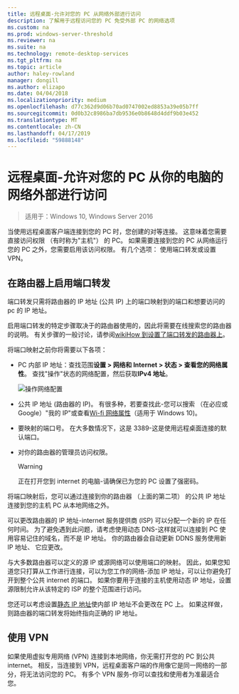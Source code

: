 ```yaml
---
title: 远程桌面-允许对您的 PC 从网络外部进行访问
description: 了解用于远程访问您的 PC 免受外部 PC 的网络选项
ms.custom: na
ms.prod: windows-server-threshold
ms.reviewer: na
ms.suite: na
ms.technology: remote-desktop-services
ms.tgt_pltfrm: na
ms.topic: article
author: haley-rowland
manager: dongill
ms.author: elizapo
ms.date: 04/04/2018
ms.localizationpriority: medium
ms.openlocfilehash: d77c362d9d06b70ad0747002ed8853a39e05b7ff
ms.sourcegitcommit: 0d0b32c8986ba7db9536e0b8648d4ddf9b03e452
ms.translationtype: MT
ms.contentlocale: zh-CN
ms.lasthandoff: 04/17/2019
ms.locfileid: "59888148"
---
```

# <a name="remote-desktop---allow-access-to-your-pc-from-outside-your-pcs-network"></a>远程桌面-允许对您的 PC 从你的电脑的网络外部进行访问

>适用于：Windows 10,  Windows Server 2016

当使用远程桌面客户端连接到您的 PC 时，您创建的对等连接。 这意味着您需要直接访问权限 （有时称为"主机"） 的 PC。 如果需要连接到您的 PC 从网络运行您的 PC 之外，您需要启用该访问权限。 有几个选项： 使用端口转发或设置 VPN。

## <a name="enable-port-forwarding-on-your-router"></a>在路由器上启用端口转发

端口转发只需将路由器的 IP 地址 (公共 IP) 上的端口映射到的端口和想要访问的 pc 的 IP 地址。 

启用端口转发的特定步骤取决于的路由器使用的，因此将需要在线搜索您的路由器的说明。 有关步骤的一般讨论，请参阅[wikiHow 到设置了端口转发的路由器上](https://www.wikihow.com/Set-Up-Port-Forwarding-on-a-Router)。

将端口映射之前你将需要以下各项：

- PC 内部 IP 地址：查找范围**设置 > 网络和 Internet > 状态 > 查看您的网络属性**。 查找"操作"状态的网络配置，然后获取**IPv4 地址**。

   ![操作网络配置](../media/rdclient-operational-network.png)

- 公共 IP 地址 (路由器的 IP)。 有很多种，若要查找此-您可以搜索 （在必应或 Google）"我的 IP"或查看[Wi-fi 网络属性](https://binged.it/2Gwob34)（适用于 Windows 10)。
- 要映射的端口号。 在大多数情况下，这是 3389-这是使用远程桌面连接的默认端口。
- 对你的路由器的管理员访问权限。  

   >[!WARNING]
   > 正在打开您到 internet 的电脑-请确保已为您的 PC 设置了强密码。

将端口映射后，您可以通过连接到你的路由器 （上面的第二项） 的公共 IP 地址连接到您的主机 PC 从本地网络之外。

可以更改路由器的 IP 地址-internet 服务提供商 (ISP) 可以分配一个新的 IP 在任何时间。 为了避免遇到此问题，请考虑使用动态 DNS-这样就可以连接到 PC 使用容易记住的域名，而不是 IP 地址。 你的路由器会自动更新 DDNS 服务使用新 IP 地址、 它应更改。

与大多数路由器可以定义的源 IP 或源网络可以使用端口的映射。 因此，如果您知道您只打算从工作进行连接，可以为您工作的网络-添加 IP 地址，可以让你避免打开到整个公共 internet 的端口。 如果你要用于连接的主机使用动态 IP 地址，设置源限制允许从该特定的 ISP 的整个范围进行访问。

您还可以考虑设置[静态 IP 地址](/windows-hardware/customize/mobile/mcsf/enable-static-ip)使内部 IP 地址不会更改在 PC 上。 如果这样做，则路由器的端口转发将始终指向正确的 IP 地址。


## <a name="use-a-vpn"></a>使用 VPN

如果使用虚拟专用网络 (VPN) 连接到本地网络，你无需打开您的 PC 到公共 internet。 相反，当连接到 VPN，远程桌面客户端的作用像它是同一网络的一部分，将无法访问您的 PC。 有多个 VPN 服务-你可以查找和使用者为准最适合您。
